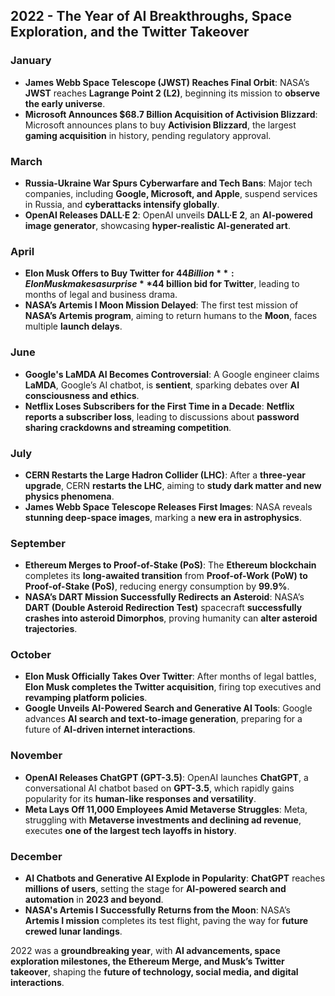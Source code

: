 ## **2022 - The Year of AI Breakthroughs, Space Exploration, and the Twitter Takeover**  

### **January**  
- **James Webb Space Telescope (JWST) Reaches Final Orbit**: NASA’s **JWST** reaches **Lagrange Point 2 (L2)**, beginning its mission to **observe the early universe**.  
- **Microsoft Announces $68.7 Billion Acquisition of Activision Blizzard**: Microsoft announces plans to buy **Activision Blizzard**, the largest **gaming acquisition** in history, pending regulatory approval.  

### **March**  
- **Russia-Ukraine War Spurs Cyberwarfare and Tech Bans**: Major tech companies, including **Google, Microsoft, and Apple**, suspend services in Russia, and **cyberattacks intensify globally**.  
- **OpenAI Releases DALL·E 2**: OpenAI unveils **DALL·E 2**, an **AI-powered image generator**, showcasing **hyper-realistic AI-generated art**.  

### **April**  
- **Elon Musk Offers to Buy Twitter for $44 Billion**: Elon Musk makes a surprise **$44 billion bid for Twitter**, leading to months of legal and business drama.  
- **NASA’s Artemis I Moon Mission Delayed**: The first test mission of **NASA’s Artemis program**, aiming to return humans to the **Moon**, faces multiple **launch delays**.  

### **June**  
- **Google's LaMDA AI Becomes Controversial**: A Google engineer claims **LaMDA**, Google’s AI chatbot, is **sentient**, sparking debates over **AI consciousness and ethics**.  
- **Netflix Loses Subscribers for the First Time in a Decade**: **Netflix reports a subscriber loss**, leading to discussions about **password sharing crackdowns and streaming competition**.  

### **July**  
- **CERN Restarts the Large Hadron Collider (LHC)**: After a **three-year upgrade**, CERN **restarts the LHC**, aiming to **study dark matter and new physics phenomena**.  
- **James Webb Space Telescope Releases First Images**: NASA reveals **stunning deep-space images**, marking a **new era in astrophysics**.  

### **September**  
- **Ethereum Merges to Proof-of-Stake (PoS)**: The **Ethereum blockchain** completes its **long-awaited transition** from **Proof-of-Work (PoW) to Proof-of-Stake (PoS)**, reducing energy consumption by **99.9%**.  
- **NASA’s DART Mission Successfully Redirects an Asteroid**: NASA’s **DART (Double Asteroid Redirection Test)** spacecraft **successfully crashes into asteroid Dimorphos**, proving humanity can **alter asteroid trajectories**.  

### **October**  
- **Elon Musk Officially Takes Over Twitter**: After months of legal battles, **Elon Musk completes the Twitter acquisition**, firing top executives and **revamping platform policies**.  
- **Google Unveils AI-Powered Search and Generative AI Tools**: Google advances **AI search and text-to-image generation**, preparing for a future of **AI-driven internet interactions**.  

### **November**  
- **OpenAI Releases ChatGPT (GPT-3.5)**: OpenAI launches **ChatGPT**, a conversational AI chatbot based on **GPT-3.5**, which rapidly gains popularity for its **human-like responses and versatility**.  
- **Meta Lays Off 11,000 Employees Amid Metaverse Struggles**: Meta, struggling with **Metaverse investments and declining ad revenue**, executes **one of the largest tech layoffs in history**.  

### **December**  
- **AI Chatbots and Generative AI Explode in Popularity**: **ChatGPT** reaches **millions of users**, setting the stage for **AI-powered search and automation** in **2023 and beyond**.  
- **NASA's Artemis I Successfully Returns from the Moon**: NASA’s **Artemis I mission** completes its test flight, paving the way for **future crewed lunar landings**.  

2022 was a **groundbreaking year**, with **AI advancements, space exploration milestones, the Ethereum Merge, and Musk’s Twitter takeover**, shaping the **future of technology, social media, and digital interactions**.
